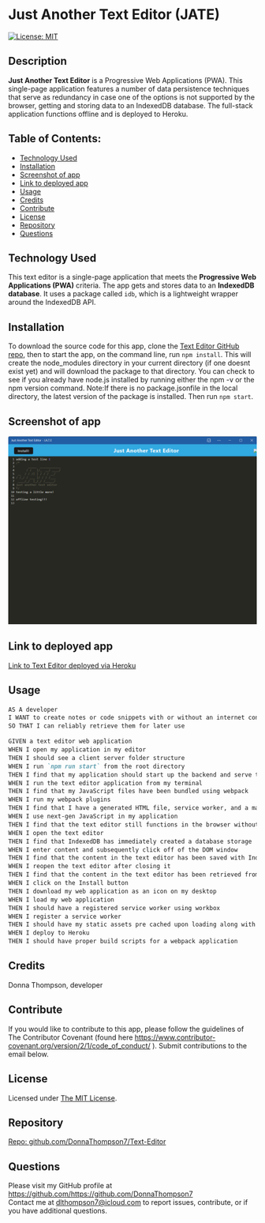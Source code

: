 # **Just Another Text Editor (JATE)**

  [![License: MIT](https://img.shields.io/badge/License-MIT-yellow.svg)](https://opensource.org/licenses/MIT)

  ## **Description**
  **Just Another Text Editor** is a Progressive Web Applications (PWA). This single-page application features a number of data persistence techniques that serve as redundancy in case one of the options is not supported by the browser, getting and storing data to an IndexedDB database. The full-stack application functions offline and is deployed to Heroku.

  ## **Table of Contents:**
  * [Technology Used](#technology-used)
  * [Installation](#installation)
  * [Screenshot of app](#screenshot-of-app) 
  * [Link to deployed app](#link-to-deployed-app)
  * [Usage](#usage)
  * [Credits](#credits)
  * [Contribute](#contribute)
  * [License](#license)
  * [Repository](#repository)
  * [Questions](#questions)

  ## **Technology Used**
  This text editor is a single-page application that meets the **Progressive Web Applications (PWA)** criteria. The app gets and stores data to an **IndexedDB database**. It uses a package called `idb`, which is a lightweight wrapper around the IndexedDB API.

  ## **Installation**
  To download the source code for this app, clone the [Text Editor GitHub repo](https://github.com/DonnaThompson7/Text-Editor), then to start the app, on the command line, run `npm install`. This will create the node_modules directory in your current directory (if one doesnt exist yet) and will download the package to that directory. You can check to see if you already have node.js installed by running either the npm -v or the npm version command. Note:If there is no package.jsonfile in the local directory, the latest version of the package is installed. Then run `npm start`.

  ## **Screenshot of app**
 ![Screenshot of Text Editor app](./client/src/images/Screenshot_Text_Editor.png)
  

  ## **Link to deployed app**
 [Link to Text Editor deployed via Heroku](https://murmuring-temple-52779-b0086875758f.herokuapp.com/)
 
  ## **Usage**
```md
AS A developer
I WANT to create notes or code snippets with or without an internet connection
SO THAT I can reliably retrieve them for later use
```

```md
GIVEN a text editor web application
WHEN I open my application in my editor
THEN I should see a client server folder structure
WHEN I run `npm run start` from the root directory
THEN I find that my application should start up the backend and serve the client
WHEN I run the text editor application from my terminal
THEN I find that my JavaScript files have been bundled using webpack
WHEN I run my webpack plugins
THEN I find that I have a generated HTML file, service worker, and a manifest file
WHEN I use next-gen JavaScript in my application
THEN I find that the text editor still functions in the browser without errors
WHEN I open the text editor
THEN I find that IndexedDB has immediately created a database storage
WHEN I enter content and subsequently click off of the DOM window
THEN I find that the content in the text editor has been saved with IndexedDB
WHEN I reopen the text editor after closing it
THEN I find that the content in the text editor has been retrieved from our IndexedDB
WHEN I click on the Install button
THEN I download my web application as an icon on my desktop
WHEN I load my web application
THEN I should have a registered service worker using workbox
WHEN I register a service worker
THEN I should have my static assets pre cached upon loading along with subsequent pages and static assets
WHEN I deploy to Heroku
THEN I should have proper build scripts for a webpack application
```

  ## **Credits**
  Donna Thompson, developer

  ## **Contribute**
  If you would like to contribute to this app, please follow the guidelines of The Contributor Covenant (found here https://www.contributor-covenant.org/version/2/1/code_of_conduct/ ). Submit contributions to the email below.

  ## **License**
Licensed under [The MIT License](https://opensource.org/licenses/MIT).

  ## **Repository** 
  [Repo: github.com/DonnaThompson7/Text-Editor](https://github.com/DonnaThompson7/Text-Editor)

  ## **Questions**
  Please visit my GitHub profile at https://github.com/https://github.com/DonnaThompson7 <br /> Contact me at dlthompson7@icloud.com to report issues, contribute, or if you have additional questions.
